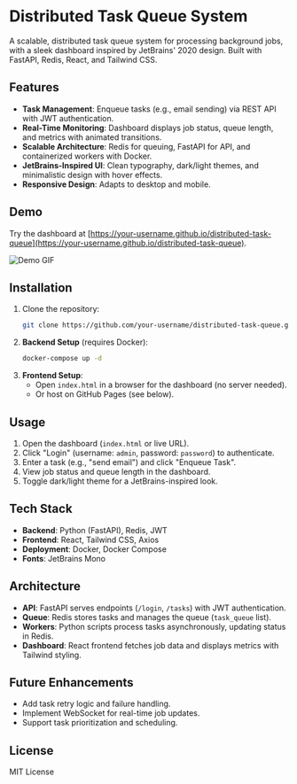 # Distributed Task Queue System

A scalable, distributed task queue system for processing background jobs, with a sleek dashboard inspired by JetBrains' 2020 design. Built with FastAPI, Redis, React, and Tailwind CSS.

## Features
- **Task Management**: Enqueue tasks (e.g., email sending) via REST API with JWT authentication.
- **Real-Time Monitoring**: Dashboard displays job status, queue length, and metrics with animated transitions.
- **Scalable Architecture**: Redis for queuing, FastAPI for API, and containerized workers with Docker.
- **JetBrains-Inspired UI**: Clean typography, dark/light themes, and minimalistic design with hover effects.
- **Responsive Design**: Adapts to desktop and mobile.

## Demo
Try the dashboard at [https://your-username.github.io/distributed-task-queue](https://your-username.github.io/distributed-task-queue).

![Demo GIF](assets/demo.gif)

## Installation
1. Clone the repository:
   ```bash
   git clone https://github.com/your-username/distributed-task-queue.git
   ```
2. **Backend Setup** (requires Docker):
   ```bash
   docker-compose up -d
   ```
3. **Frontend Setup**:
   - Open `index.html` in a browser for the dashboard (no server needed).
   - Or host on GitHub Pages (see below).

## Usage
1. Open the dashboard (`index.html` or live URL).
2. Click "Login" (username: `admin`, password: `password`) to authenticate.
3. Enter a task (e.g., "send email") and click "Enqueue Task".
4. View job status and queue length in the dashboard.
5. Toggle dark/light theme for a JetBrains-inspired look.

## Tech Stack
- **Backend**: Python (FastAPI), Redis, JWT
- **Frontend**: React, Tailwind CSS, Axios
- **Deployment**: Docker, Docker Compose
- **Fonts**: JetBrains Mono

## Architecture
- **API**: FastAPI serves endpoints (`/login`, `/tasks`) with JWT authentication.
- **Queue**: Redis stores tasks and manages the queue (`task_queue` list).
- **Workers**: Python scripts process tasks asynchronously, updating status in Redis.
- **Dashboard**: React frontend fetches job data and displays metrics with Tailwind styling.

## Future Enhancements
- Add task retry logic and failure handling.
- Implement WebSocket for real-time job updates.
- Support task prioritization and scheduling.

## License
MIT License